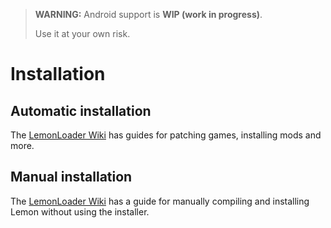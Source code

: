> **WARNING:** Android support is **WIP (work in progress)**.
>
> Use it at your own risk.
# Installation
## Automatic installation
The [LemonLoader Wiki](https://github.com/LemonLoader/MelonLoader/wiki/) has guides for patching games, installing mods and more.

## Manual installation
The [LemonLoader Wiki](https://github.com/LemonLoader/MelonLoader2/wiki/Compilation) has a guide for manually compiling and installing Lemon without using the installer.